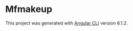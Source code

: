 # Mfmakeup

This project was generated with [Angular CLI](https://github.com/angular/angular-cli) version 6.1.2.